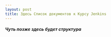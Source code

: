 ```yaml
---
layout: post
title: Здесь Список документов к Курсу Jenkins
---
```

<div class="row no-gutters bg-light position-relative">
  <div class="col-md-6 position-static p-4 pl-md-0">
    <h5 class="mt-0">Чуть позже здесь будет структура</h5>
  </div>
</div>
